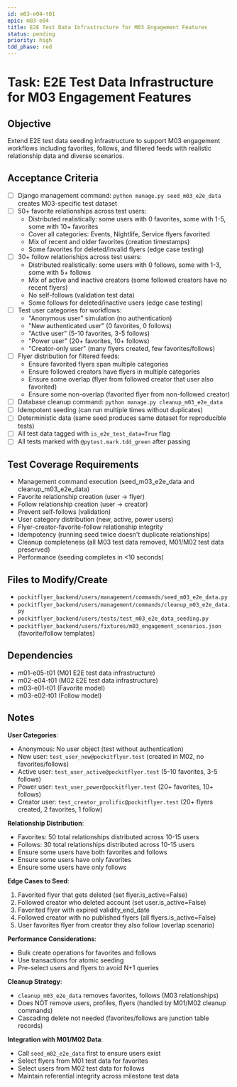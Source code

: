 ```yaml
---
id: m03-e04-t01
epic: m03-e04
title: E2E Test Data Infrastructure for M03 Engagement Features
status: pending
priority: high
tdd_phase: red
---
```


# Task: E2E Test Data Infrastructure for M03 Engagement Features

## Objective
Extend E2E test data seeding infrastructure to support M03 engagement workflows including favorites, follows, and filtered feeds with realistic relationship data and diverse scenarios.

## Acceptance Criteria
- [ ] Django management command: `python manage.py seed_m03_e2e_data` creates M03-specific test dataset
- [ ] 50+ favorite relationships across test users:
  - Distributed realistically: some users with 0 favorites, some with 1-5, some with 10+ favorites
  - Cover all categories: Events, Nightlife, Service flyers favorited
  - Mix of recent and older favorites (creation timestamps)
  - Some favorites for deleted/invalid flyers (edge case testing)
- [ ] 30+ follow relationships across test users:
  - Distributed realistically: some users with 0 follows, some with 1-3, some with 5+ follows
  - Mix of active and inactive creators (some followed creators have no recent flyers)
  - No self-follows (validation test data)
  - Some follows for deleted/inactive users (edge case testing)
- [ ] Test user categories for workflows:
  - "Anonymous user" simulation (no authentication)
  - "New authenticated user" (0 favorites, 0 follows)
  - "Active user" (5-10 favorites, 3-5 follows)
  - "Power user" (20+ favorites, 10+ follows)
  - "Creator-only user" (many flyers created, few favorites/follows)
- [ ] Flyer distribution for filtered feeds:
  - Ensure favorited flyers span multiple categories
  - Ensure followed creators have flyers in multiple categories
  - Ensure some overlap (flyer from followed creator that user also favorited)
  - Ensure some non-overlap (favorited flyer from non-followed creator)
- [ ] Database cleanup command: `python manage.py cleanup_m03_e2e_data`
- [ ] Idempotent seeding (can run multiple times without duplicates)
- [ ] Deterministic data (same seed produces same dataset for reproducible tests)
- [ ] All test data tagged with `is_e2e_test_data=True` flag
- [ ] All tests marked with `@pytest.mark.tdd_green` after passing

## Test Coverage Requirements
- Management command execution (seed_m03_e2e_data and cleanup_m03_e2e_data)
- Favorite relationship creation (user → flyer)
- Follow relationship creation (user → creator)
- Prevent self-follows (validation)
- User category distribution (new, active, power users)
- Flyer-creator-favorite-follow relationship integrity
- Idempotency (running seed twice doesn't duplicate relationships)
- Cleanup completeness (all M03 test data removed, M01/M02 test data preserved)
- Performance (seeding completes in <10 seconds)

## Files to Modify/Create
- `pockitflyer_backend/users/management/commands/seed_m03_e2e_data.py`
- `pockitflyer_backend/users/management/commands/cleanup_m03_e2e_data.py`
- `pockitflyer_backend/users/tests/test_m03_e2e_data_seeding.py`
- `pockitflyer_backend/users/fixtures/m03_engagement_scenarios.json` (favorite/follow templates)

## Dependencies
- m01-e05-t01 (M01 E2E test data infrastructure)
- m02-e04-t01 (M02 E2E test data infrastructure)
- m03-e01-t01 (Favorite model)
- m03-e02-t01 (Follow model)

## Notes
**User Categories**:
- Anonymous: No user object (test without authentication)
- New user: `test_user_new@pockitflyer.test` (created in M02, no favorites/follows)
- Active user: `test_user_active@pockitflyer.test` (5-10 favorites, 3-5 follows)
- Power user: `test_user_power@pockitflyer.test` (20+ favorites, 10+ follows)
- Creator user: `test_creator_prolific@pockitflyer.test` (20+ flyers created, 2 favorites, 1 follow)

**Relationship Distribution**:
- Favorites: 50 total relationships distributed across 10-15 users
- Follows: 30 total relationships distributed across 10-15 users
- Ensure some users have both favorites and follows
- Ensure some users have only favorites
- Ensure some users have only follows

**Edge Cases to Seed**:
1. Favorited flyer that gets deleted (set flyer.is_active=False)
2. Followed creator who deleted account (set user.is_active=False)
3. Favorited flyer with expired validity_end_date
4. Followed creator with no published flyers (all flyers.is_active=False)
5. User favorites flyer from creator they also follow (overlap scenario)

**Performance Considerations**:
- Bulk create operations for favorites and follows
- Use transactions for atomic seeding
- Pre-select users and flyers to avoid N+1 queries

**Cleanup Strategy**:
- `cleanup_m03_e2e_data` removes favorites, follows (M03 relationships)
- Does NOT remove users, profiles, flyers (handled by M01/M02 cleanup commands)
- Cascading delete not needed (favorites/follows are junction table records)

**Integration with M01/M02 Data**:
- Call `seed_m02_e2e_data` first to ensure users exist
- Select flyers from M01 test data for favorites
- Select users from M02 test data for follows
- Maintain referential integrity across milestone test data
